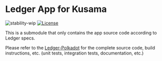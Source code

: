 # Ledger App for Kusama
![stability-wip](https://img.shields.io/badge/stability-work_in_progress-lightgrey.svg)
[![License](https://img.shields.io/badge/License-Apache%202.0-blue.svg)](https://opensource.org/licenses/Apache-2.0)

This is a submodule that only contains the app source code according to Ledger specs.

Please refer to the [Ledger-Polkadot](https://github.com/zondax/ledger-polkadot) for the complete source code, build instructions, etc. (unit tests, integration tests, documentation, etc.)
